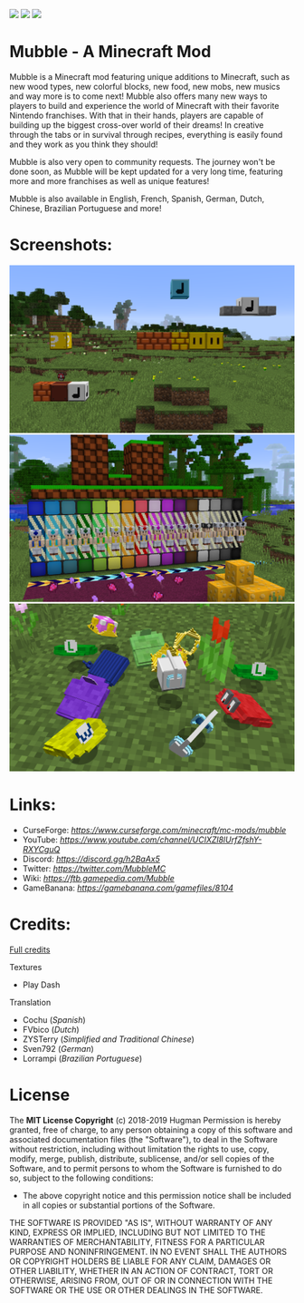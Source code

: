 [![](http://cf.way2muchnoise.eu/full_mubble_downloads.svg)](https://www.curseforge.com/minecraft/mc-mods/mubble)
[![](http://cf.way2muchnoise.eu/versions/Available%20For%20Minecraft_mubble_all.svg)](https://www.curseforge.com/minecraft/mc-mods/mubble)
[![](http://cf.way2muchnoise.eu/packs/mubble.svg)](https://www.curseforge.com/minecraft/mc-mods/mubble)

# Mubble - A Minecraft Mod
Mubble is a Minecraft mod featuring unique additions to Minecraft, such as new wood types, new colorful blocks, new food, new mobs, new musics and way more is to come next! Mubble also offers many new ways to players to build and experience the world of Minecraft with their favorite Nintendo franchises. With that in their hands, players are capable of building up the biggest cross-over world of their dreams! In creative through the tabs or in survival through recipes, everything is easily found and they work as you think they should!

Mubble is also very open to community requests. The journey won't be done soon, as Mubble will be kept updated for a very long time, featuring more and more franchises as well as unique features!

Mubble is also available in English, French, Spanish, German, Dutch, Chinese, Brazilian Portuguese and more!

# Screenshots:

![Super Mario Level](https://raw.githubusercontent.com/Hugman76/Mubble/1.14/external/screenshots/super_mario_bros._level.png)
![Colors](https://raw.githubusercontent.com/Hugman76/Mubble/1.14/external/screenshots/colors.png)
![Costumes](https://raw.githubusercontent.com/Hugman76/Mubble/1.14/external/screenshots/costumes.png)


# Links:
* CurseForge: *https://www.curseforge.com/minecraft/mc-mods/mubble*
* YouTube: *https://www.youtube.com/channel/UCIXZl8lUrfZfshY-RXYCguQ*
* Discord: *https://discord.gg/h2BaAx5*
* Twitter: *https://twitter.com/MubbleMC*
* Wiki: *https://ftb.gamepedia.com/Mubble*
* GameBanana: *https://gamebanana.com/gamefiles/8104*

# Credits:
[Full credits](https://ftb.gamepedia.com/Mubble/Credits)

Textures
* Play Dash

Translation
* Cochu (*Spanish*)
* FVbico (*Dutch*)
* ZYSTerry (*Simplified and Traditional Chinese*)
* Sven792 (*German*)
* Lorrampi (*Brazilian Portuguese*)

# License
The **MIT License Copyright** (c) 2018-2019 Hugman Permission is hereby granted, free of charge, to any person obtaining a copy of this software and associated documentation files (the "Software"), to deal in the Software without restriction, including without limitation the rights to use, copy, modify, merge, publish, distribute, sublicense, and/or sell copies of the Software, and to permit persons to whom the Software is furnished to do so, subject to the following conditions:

* The above copyright notice and this permission notice shall be included in all copies or substantial portions of the Software.

THE SOFTWARE IS PROVIDED "AS IS", WITHOUT WARRANTY OF ANY KIND, EXPRESS OR IMPLIED, INCLUDING BUT NOT LIMITED TO THE WARRANTIES OF MERCHANTABILITY, FITNESS FOR A PARTICULAR PURPOSE AND NONINFRINGEMENT. IN NO EVENT SHALL THE AUTHORS OR COPYRIGHT HOLDERS BE LIABLE FOR ANY CLAIM, DAMAGES OR OTHER LIABILITY, WHETHER IN AN ACTION OF CONTRACT, TORT OR OTHERWISE, ARISING FROM, OUT OF OR IN CONNECTION WITH THE SOFTWARE OR THE USE OR OTHER DEALINGS IN THE SOFTWARE.
